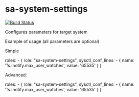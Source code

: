 sa-system-settings
==================

[![Build Status](https://travis-ci.org/softasap/sa-system-settings.svg?branch=master)](https://travis-ci.org/softasap/sa-system-settings)

Configures parameters for target system

Example of usage (all parameters are optional)

Simple

  roles:
    - {
        role: "sa-system-settings",
        sysctl_conf_lines:
          - {
              name: 'fs.inotify.max_user_watches',
              value: '65535'
            }
      }


Advanced:


  roles:
    - {
        role: "sa-system-settings",
        sysctl_conf_lines:
          - {
              name: 'fs.inotify.max_user_watches',
              value: '65535'
            }
      }

